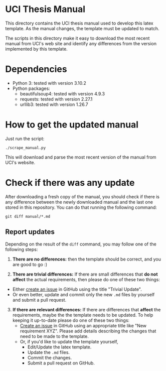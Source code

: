 # UCI Thesis Manual

This directory contains the UCI thesis manual used to develop this latex template. As the manual changes, the template must be updated to match.

The scripts in this directory make it easy to download the most recent manual from UCI's web site and identify any differences from the version implemented by this template.

# Dependencies

- Python 3: tested with version 3.10.2
- Python packages:
  - beautifulsoup4: tested with version 4.9.3
  - requests: tested with version 2.27.1
  - urllib3: tested with version 1.26.7
  
# How to get the updated manual

Just run the script:

```
./scrape_manual.py
```
This will download and parse the most recent version of the manual from UCI's website.

# Check if there was any update

After downloading a fresh copy of the manual, you should check if there is any difference between the newly downloaded manual and the last one stored in this repository. You can do that running the following command:

```
git diff manual/*.md
```

## Report updates

Depending on the result of the `diff` command, you may follow one of the following steps:

1. **There are no differences:** then the template should be correct, and you are good to go :)

2. **There are trivial differences:** If there are small differences that **do not affect** the actual requirements, then please do one of these two things:
  - Either [create an issue](https://github.com/lotten/uci-thesis-latex/issues) in GitHub using the title "Trivial Update".
  - Or even better, update and commit only the new `.md` files by yourself and submit a pull request.

3. **If there are relevant differences:** If there are differences that **affect** the requirements, maybe the the template needs to be updated. To help keeping it up-to-date please do one of these two things:
   - [Create an issue](https://github.com/lotten/uci-thesis-latex/issues) in GitHub using an appropriate title like "New requirement XYZ". Please add details describing the changes that need to be made to the template.
   - Or, if you'd like to update the template yourself, 
     - Edit/Update the latex template.
     - Update the `.md` files.
     - Commit the changes.
     - Submit a pull request on GitHub.
